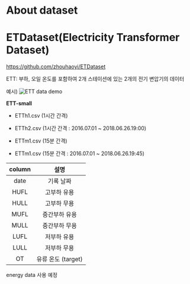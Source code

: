 # About dataset

# ETDataset(Electricity Transformer Dataset)
https://github.com/zhouhaoyi/ETDataset

ETT: 부하, 오일 온도를 포함하여 2개 스테이션에 있는 2개의 전기 변압기의 데이터

예시)
![ETT data demo](https://github.com/qor6/NeuralNetwork_donga/assets/87318054/07702354-05c7-4955-967b-47240564e0bc)

**ETT-small**
- ETTh1.csv (1시간 간격)

- ETTh2.csv (1시간 간격 : 2016.07.01 ~ 2018.06.26.19:00)

- ETTm1.csv (15분 간격)

- ETTm1.csv (15분 간격  : 2016.07.01 ~ 2018.06.26.19:45)


|column|설명|
|:---:|:---:|
| date | 기록 날짜 |
| HUFL | 고부하 유용 |
| HULL | 고부하 무용 |
| MUFL | 중간부하 유용 |
| MULL | 중간부하 무용 |
| LUFL | 저부하 유용 |
| LULL | 저부하 무용 |
| OT | 유류 온도 (target) |


energy data 사용 예정
